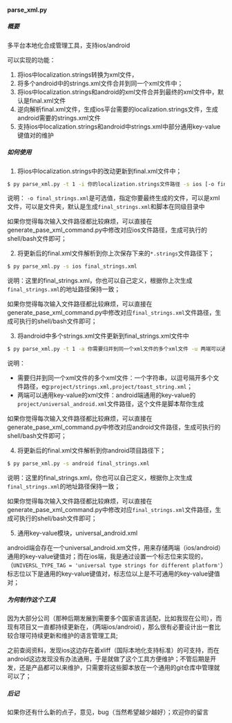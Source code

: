
#### parse_xml.py

##### 概要

多平台本地化合成管理工具，支持ios/android

可以实现的功能：
1. 将ios中localization.strings转换为xml文件，
2. 将多个android中的strings.xml文件合并到同一个xml文件中；
3. 将ios中localization.strings和android的xml文件合并到最终的xml文件中，默认是final.xml文件
4. 逆向解析final.xml文件，生成ios平台需要的localization.strings文件，生成android需要的strings.xml文件
5. 支持ios中localization.strings和android中strings.xml中部分通用key-value键值对的维护

##### 如何使用

1. 将ios中localization.strings中的改动更新到final.xml文件中；

```bash
$ py parse_xml.py -t 1 -i 你的localization.strings文件路径 -s ios [-o final_strings.xml]'
```

说明： `-o final_strings.xml`是可选值，指定你要最终生成的文件，可以是xml文件，可以是文件夹，默认是生成`final_strings.xml`和脚本在同级目录中

如果你觉得每次输入文件路径都比较麻烦，可以直接在generate_pase_xml_command.py中修改对应ios文件路径，生成可执行的shell/bash文件即可；

2. 将更新后的final.xml文件解析到你上次保存下来的`*.strings`文件路径下；

```bash
$ py parse_xml.py -s ios final_strings.xml
```

说明：这里的final_strings.xml，你也可以自己定义，根据你上次生成`final_strings.xml`的地址路径保持一致；

如果你觉得每次输入文件路径都比较麻烦，可以直接在generate_pase_xml_command.py中修改对应`final_strings.xml`文件路径，生成可执行的shell/bash文件即可；

3. 将android中多个strings.xml文件更新到final_strings.xml文件中

```bash
$ py parse_xml.py -t 1 -a 你需要归并到同一个xml文件的多个xml文件 -u 两端可以通用key-value的xml文件 -s android
```

说明：
* 需要归并到同一个xml文件的多个xml文件：一个字符串，以逗号隔开多个文件路径，eg:`project/strings.xml,project/toast_string.xml`；
* 两端可以通用key-value的xml文件：android端通用的key-value的`project/universal_android.xml`文件路径，这个文件是脚本帮你生成

如果你觉得每次输入文件路径都比较麻烦，可以直接在generate_pase_xml_command.py中修改对应android文件路径，生成可执行的shell/bash文件即可；

4. 将更新后的final.xml文件解析到你android项目路径下；

```bash
$ py parse_xml.py -s android final_strings.xml
```

说明：这里的final_strings.xml，你也可以自己定义，根据你上次生成`final_strings.xml`的地址路径保持一致；

如果你觉得每次输入文件路径都比较麻烦，可以直接在generate_pase_xml_command.py中修改对应`final_strings.xml`文件路径，生成可执行的shell/bash文件即可；

5. 通用key-value模块，universal_android.xml

android端会存在一个universal_android.xm文件，用来存储两端（ios/android）通用的key-value键值对；而在ios端，我是通过设置一个标志位来实现的，（`UNIVERSL_TYPE_TAG = 'universal type strings for different platform'`）标志位以下是通用的key-value键值对，标志位以上是不可通用的key-value键值对；

##### 为何制作这个工具

因为大部分公司（那种后期发展到需要多个国家语言适配，比如我现在公司），而现有项目又一直都持续更新在，（两端ios/android），那么很有必要设计出一套比较合理可持续更新和维护的语言管理工具;

之前查阅资料，发现ios这边存在着xliff（国际本地化支持标准）的可支持，而在android这边发现没有办法通用，于是就做了这个工具方便维护；不管后期是开发，还是产品都可以来维护，只需要将这些脚本放在一个通用的git仓库中管理就可以了；

##### 后记

如果你还有什么新的点子，意见，bug（当然希望越少越好）；欢迎你的留言


